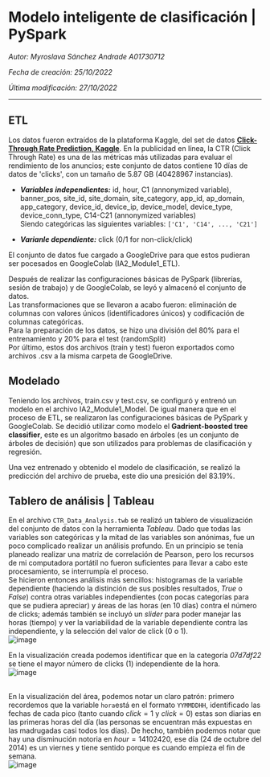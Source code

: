 # **Modelo inteligente de clasificación | PySpark**

_Autor: Myroslava Sánchez Andrade A01730712_

_Fecha de creación: 25/10/2022_

_Última modificación: 27/10/2022_

---

## **ETL**

Los datos fueron extraídos de la plataforma Kaggle, del set de datos **[Click-Through Rate Prediction, Kaggle](https://www.kaggle.com/competitions/avazu-ctr-prediction/overview)**. En la publicidad en línea, la CTR (Click Through Rate) es una de las métricas más utilizadas para evaluar el rendimiento de los anuncios; este conjunto de datos contiene 10 días de datos de 'clicks', con un tamaño de 5.87 GB (40428967 instancias).

- **_Variables independientes:_** id, hour, C1 (annonymized variable), banner_pos, site_id, site_domain, site_category, app_id, ap_domain, app_category, device_id, device_ip, device_model, device_type, device_conn_type, C14-C21 (annonymized variables)
  <br>Siendo categóricas las siguientes variables: `['C1', 'C14', ..., 'C21']`

- **_Varianle dependiente:_** click (0/1 for non-click/click)

El conjunto de datos fue cargado a GoogleDrive para que estos pudieran ser pocesados en GoogleColab (IA2_Module1_ETL).

Después de realizar las configuraciones básicas de PySpark (librerías, sesión de trabajo) y de GoogleColab, se leyó y almacenó el conjunto de datos.
<br>Las transformaciones que se llevaron a acabo fueron: eliminación de columnas con valores únicos (identificadores únicos) y codificación de columnas categóricas.
<br>Para la preparación de los datos, se hizo una división del 80% para el entrenamiento y 20% para el test (randomSplit)
<br>Por último, estos dos archivos (train y test) fueron exportados como archivos .csv a la misma carpeta de GoogleDrive.

## **Modelado**

Teniendo los archivos, train.csv y test.csv, se configuró y entrenó un modelo en el archivo IA2_Module1_Model.
De igual manera que en el proceso de ETL, se realizaron las configuraciones básicas de PySpark y GoogleColab. Se decidió utilizar como modelo el **Gadrient-boosted tree classifier**, este es un algoritmo basado en árboles (es un conjunto de árboles de decisión) que son utilizados para problemas de clasificación y regresión.

Una vez entrenado y obtenido el modelo de clasificación, se realizó la predicción del archivo de prueba, este dio una presición del 83.19%.

## **Tablero de análisis | Tableau**

En el archivo `CTR_Data_Analysis.twb` se realizó un tablero de visualización del conjunto de datos con la herramienta _Tableau_. Dado que todas las variables son categóricas y la mitad de las variables son anónimas, fue un poco complicado realizar un análisis profundo. En un principio se tenía planeado realizar una matriz de correlación de Pearson, pero los recursos de mi computadora portátil no fueron suficientes para llevar a cabo este procesamiento, se interrumpía el proceso.
<br>Se hicieron entonces análisis más sencillos: histogramas de la variable dependiente (haciendo la distinción de sus posibles resultados, _True_ o _False_) contra otras variables independientes (con pocas categorías para que se pudiera apreciar) y áreas de las horas (en 10 días) contra el número de clicks; además también se incluyó un _slider_ para poder manejar las horas (tiempo) y ver la variabilidad de la variable dependiente contra las independiente, y la selección del valor de click (0 o 1).
<br>![image](https://user-images.githubusercontent.com/67491368/199842061-98c99d6f-cccc-41f5-adbc-c16828382c3d.png)


En la visualización creada podemos identificar que en la categoría _07d7df22_ se tiene el mayor número de clicks (1) independiente de la hora.
<br>![image](https://user-images.githubusercontent.com/67491368/199842223-daf5779d-bbdf-418c-9c7c-0038b52608be.png)

<br>En la visualización del área, podemos notar un claro patrón: primero recordemos que la variable `hora`está en el formato `YYMMDDHH`, identificado las fechas de cada pico (tanto cuando $click = 1$ y $click = 0$) estas son diarias en las primeras horas del día (las personas se encuentran más expuestas en las madrugadas casi todos los días). De hecho, también podemos notar que hay una disminución notoria en $hour = 14102420$, ese día (24 de octubre del 2014) es un viernes y tiene sentido porque es cuando empieza el fin de semana.
<br>![image](https://user-images.githubusercontent.com/67491368/199843932-78529aa4-4fff-4bae-ae95-6cec338392c1.png)

